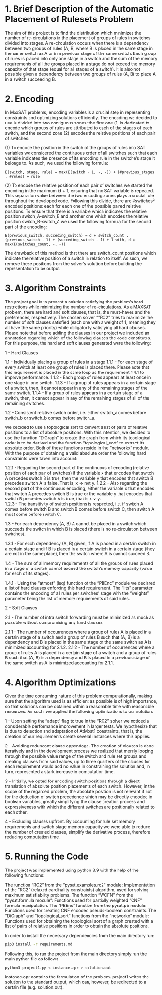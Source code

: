 # 1. Brief Description of the Automatic Placement of Rulesets Problem
 
The aim of this project is to find the distribution which minimizes the number of re-circulations in the placement of groups of rules in switches divided into stages. A re-circulation occurs when there is a dependency between two groups of rules (A, B) where B is placed in the same stage in the same switch as A or in a previous stage of the same switch. Each group of rules is placed into only one stage in a switch and the sum of the memory requirements of all the groups placed in a stage do not exceed the memory capacity of that stage (equal for all stages of a switch). It is also not possible given a dependency between two groups of rules (A, B) to place A in a switch succeeding B.

# 2. Encoding

In MaxSAT problems, encoding variables is a crucial step in representing constraints and optimizing solutions efficiently. The encoding we decided to use is divided into two contiguous zones: the first one (1) is dedicated to encode which groups of rules are attributed to each of the stages of each switch, and the second zone (2) encodes the relative positions of each pair of switches:

(1) To encode the position in the switch of the groups of rules into SAT variables we considered the continuous order of all switches such that each variable indicates the presence of its encoding rule in the switche’s stage it belongs to. As such, we used the following formula:

	E(switch, stage, rule) = max(E(switch - 1, -, -)) + (#previous_stages . #rules) + rule

(2) To encode the relative position of each pair of switches we started the encoding in the maximum id + 1, ensuring that no SAT variable is repeated. This separation value between the two encoding zones plays a crucial role throughout the developed code. Following this divide, there are #switches² encoded positions: each for each one of the possible paired relative positions. To ensure that there is a variable which indicates the relative position switch_A-switch_B and another one which encodes the relative position switch_B-switch_A we used the following formula for the second part of the encoding:

	E(previous_switch, succeding_switch) = d + switch_count . (previous_switch - 1) + (succeding_switch - 1) + 1 with, d = max(E(switches_count, -, -))

The drawback of this method is that there are switch_count positions which indicate the relative position of a switch in relation to itself. As such, we remove these positions from the solver’s solution before building the representation to be output. 

# 3. Algorithm Constraints

The project goal is to present a solution satisfying the problem’s hard restrictions while minimizing the number of re-circulations. As a MAXSAT problem, there are hard and soft clauses, that is, the must-haves and the preferences, respectively. The chosen solver “”RC2” tries to maximize the number of soft clauses satisfied (each one with a weight of 1, meaning they all have the same priority) while obligatorily satisfying all hard clauses. Please note that before adding the clauses in our project we included an annotation regarding which of the following clauses the code constitutes. For this purpose, the hard and soft clauses generated were the following:

1 - Hard Clauses

1.1 - Individually placing a group of rules in a stage
1.1.1 - For each stage of every switch at least one group of rules is placed there. Please note that this requirement is placed in the same loop as the requirement 1.4.1 to improve performance.
1.1.2 - Each group of rules appears at least once in one stage in one switch.
1.1.3 - If a group of rules appears in a certain stage of a switch, then, it cannot appear in any of the remaining stages of the same switch.
1.1.4 - If a group of rules appears in a certain stage of a switch, then, it cannot appear in any of the remaining stages of all of the remaining switches.

1.2 - Consistent relative switch order, i.e. either switch_a comes before switch_b or switch_b comes before switch_a.

We decided to use a topological sort to convert a list of pairs of relative positions to a list of absolute positions. With this intention, we decided to use the function “DiGraph” to create the graph from which its topological order is to be derived and the function “topological_sort” to extract its absolute order. Both of these functions reside in the “networkx” module. With the purpose of obtaining a valid absolute order the following hard constraints were taken into account:

1.2.1 - Regarding the second part of the continuous of encoding (relative position of each pair of switches) if the variable x that encodes that switch A precedes switch B is true, then the variable y that encodes that switch B precedes switch A is false. That is, x ⇒ not y.
1.2.2 - Also regarding the second part of the continuous encoding, either the variable x that encodes that switch A precedes switch B is true or the variable y that encodes that switch B precedes switch A is true, that is x ∨ y.	
1.2.3 - The transitivity of switch positions is respected, i.e. if switch A comes before switch B and switch B comes before switch C, then switch A must come before switch C.

1.3 - For each dependency (A, B) A cannot be placed in a switch which succeeds the switch in which B is placed (there is no re-circulation between switches).

1.3.1 - For each dependency (A, B) given, if A is placed in a certain switch in a certain stage and if B is placed in a certain switch in a certain stage (they are not in the same place), then the switch where A is cannot succeed B.

1.4 - The sum of all memory requirements of all the groups of rules placed in a stage of a switch cannot exceed the switch’s memory capacity (value for each of its stages).

1.4.1 - Using the “atmost” (leq) function of the “PBEnc” module we declared a list of hard clauses enforcing this hard requirement. The “lits” parameter contains the encoding of all rules per switches’ stage with the “weights” parameter being the list of memory requirements of said rules.

2 - Soft Clauses

2.1 - The number of intra switch forwarding must be minimized as much as possible without compromising any hard clauses.

2.1.1 - The number of occurrences where a group of rules A is placed in a certain stage of a switch and a group of rules B such that (A, B) is a dependency and B is placed in the same stage of the same switch as A is minimized accounting for 2.1.2.
2.1.2 - The number of occurrences where a group of rules A is placed in a certain stage of a switch and a group of rules B such that (A, B) is a dependency and B is placed in a previous stage of the same switch as A is minimized accounting for 2.1.1.

# 4. Algorithm Optimizations

Given the time consuming nature of this problem computationally, making sure that the algorithm used is as efficient as possible is of high importance, so that solutions can be obtained within a reasonable time with reasonable resources. As such, we applied the following optimizations to our solution:

1 - Upon setting the “adapt” flag to true in the “RC2” solver we noticed a considerable performance improvement in larger tests. We hypothesize that is due to detection and adaptation of AtMost1 constraints, that is, the creation of our requirements create several instances where this applies.	

2 - Avoiding redundant clause appendage. The creation of clauses is done iteratively and in the development process we realized that merely looping through the possible value range of the switch and rule set groups and creating clauses from said values, up to three quarters of the clauses for each requirement would add no value in constraining the solution and, in turn, represented a stark increase in computation time.

3 - Initially, we opted for encoding switch positions through a direct translation of absolute position placements of each switch. However, in the scope of the regarded problem, the absolute position is not relevant if not for the deduction of switch precedence which may be directly encoded in boolean variables, greatly simplifying the clause creation process and expressiveness with which the different switches are positionally related to each other.

4 - Excluding clauses upfront. By accounting for rule set memory requirements and switch stage memory capacity we were able to reduce the number of created clauses, simplify the derivative process, therefore reducing computation time.

# 5. Running the Code

The project was implemented using python 3.9 with the help of the following functions:

The function “RC2” from the “pysat.examples.rc2” module:
Implementation of the “RC2” (relaxed cardinality constraints) algorithm, used for solving maximum satisfiability problems.
The function “WCFN” from the “pysat.formula module”:
Functions used for partially weighted “CNF” formula manipulation.
The “PBEnc” function from the pysat.pb module:
Functions used for creating CNF encoded pseudo-boolean constraints.
The “DiGraph” and “topological_sort” functions from the “networkx” module:
Functions used for obtaining the topological sort of a graph created with a list of pairs of relative positions in order to obtain the absolute positions.
			
In order to install the necessary dependencies from the main directory run:

```bash
pip3 install -r requirements.md
```

Following this, to run the project from the main directory simply run the main python file as follows:

```bash
python3 project1.py < instance.apr > solution.out
```

instance.apr contains the formulation of the problem. 
project1 writes the solution to the standard output, which can, however, be redirected to a certain file (e.g. solution.out).

		


